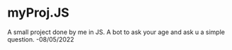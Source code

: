 # myProj.JS
A small project done by me in JS.
A bot to ask your age and ask u a simple question.
                                                    -08/05/2022
